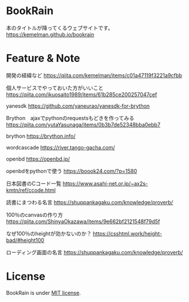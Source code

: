 # BookRain

本のタイトルが降ってくるウェブサイトです。
https://kemelman.github.io/bookrain

# Feature & Note

開発の経緯など
https://qiita.com/kemelman/items/c01a47119f3221a9cfbb
 
個人サービスでやっておいた方がいいこと
https://qiita.com/ikuosaito1989/items/61b285ce200257047cef

yanesdk
https://github.com/yaneurao/yanesdk-for-brython

Brython　ajaxでpythonのrequestsもどきを作ってみる
https://qiita.com/yutaYasunaga/items/0b3b7de52348bba0ebb7

brython
https://brython.info/

wordcascade
https://river.tango-gacha.com/

openbd
https://openbd.jp/

openbdをpythonで使う
https://boook24.com/?p=1580

日本図書のCコード一覧
https://www.asahi-net.or.jp/~ax2s-kmtn/ref/ccode.html

読書にまつわる名言
https://shuppankagaku.com/knowledge/proverb/

100％のcanvasの作り方
https://qiita.com/ShinyaOkazawa/items/9e662bf2121548f79d5f

なぜ100％のheightが効かないのか？
https://csshtml.work/height-bad/#height100

ローディング画面の名言
https://shuppankagaku.com/knowledge/proverb/

 
# License
 
BookRain is under [MIT license](https://en.wikipedia.org/wiki/MIT_License).
